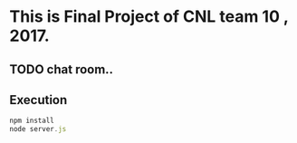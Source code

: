 # This is Final Project of CNL team 10 , 2017.

## TODO chat room..

## Execution
```javascript
npm install
node server.js
```
